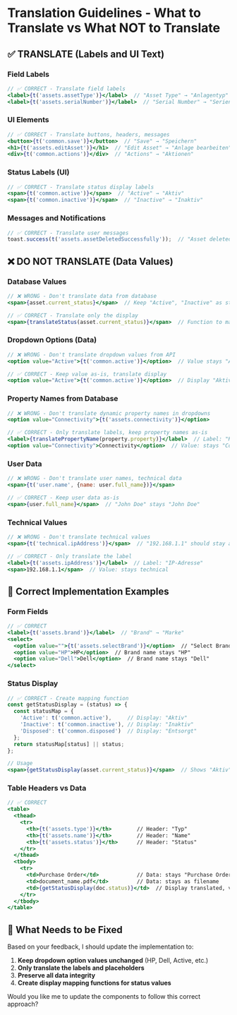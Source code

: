 # Translation Guidelines - What to Translate vs What NOT to Translate

## ✅ TRANSLATE (Labels and UI Text)

### Field Labels
```jsx
// ✅ CORRECT - Translate field labels
<label>{t('assets.assetType')}</label>  // "Asset Type" → "Anlagentyp"
<label>{t('assets.serialNumber')}</label>  // "Serial Number" → "Seriennummer"
```

### UI Elements
```jsx
// ✅ CORRECT - Translate buttons, headers, messages
<button>{t('common.save')}</button>  // "Save" → "Speichern"
<h1>{t('assets.editAsset')}</h1>  // "Edit Asset" → "Anlage bearbeiten"
<div>{t('common.actions')}</div>  // "Actions" → "Aktionen"
```

### Status Labels (UI)
```jsx
// ✅ CORRECT - Translate status display labels
<span>{t('common.active')}</span>  // "Active" → "Aktiv"
<span>{t('common.inactive')}</span>  // "Inactive" → "Inaktiv"
```

### Messages and Notifications
```jsx
// ✅ CORRECT - Translate user messages
toast.success(t('assets.assetDeletedSuccessfully'));  // "Asset deleted" → "Anlage gelöscht"
```

## ❌ DO NOT TRANSLATE (Data Values)

### Database Values
```jsx
// ❌ WRONG - Don't translate data from database
<span>{asset.current_status}</span>  // Keep "Active", "Inactive" as stored in DB

// ✅ CORRECT - Translate only the display
<span>{translateStatus(asset.current_status)}</span>  // Function to map DB value to display
```

### Dropdown Options (Data)
```jsx
// ❌ WRONG - Don't translate dropdown values from API
<option value="Active">{t('common.active')}</option>  // Value stays "Active"

// ✅ CORRECT - Keep value as-is, translate display
<option value="Active">{t('common.active')}</option>  // Display "Aktiv", value "Active"
```

### Property Names from Database
```jsx
// ❌ WRONG - Don't translate dynamic property names in dropdowns
<option value="Connectivity">{t('assets.connectivity')}</option>

// ✅ CORRECT - Only translate labels, keep property names as-is
<label>{translatePropertyName(property.property)}</label>  // Label: "Konnektivität"
<option value="Connectivity">Connectivity</option>  // Value: stays "Connectivity"
```

### User Data
```jsx
// ❌ WRONG - Don't translate user names, technical data
<span>{t('user.name', {name: user.full_name})}</span>

// ✅ CORRECT - Keep user data as-is
<span>{user.full_name}</span>  // "John Doe" stays "John Doe"
```

### Technical Values
```jsx
// ❌ WRONG - Don't translate technical values
<span>{t('technical.ipAddress')}</span>  // "192.168.1.1" should stay as-is

// ✅ CORRECT - Only translate the label
<label>{t('assets.ipAddress')}</label>  // Label: "IP-Adresse"
<span>192.168.1.1</span>  // Value: stays technical
```

## 🎯 Correct Implementation Examples

### Form Fields
```jsx
// ✅ CORRECT
<label>{t('assets.brand')}</label>  // "Brand" → "Marke"
<select>
  <option value="">{t('assets.selectBrand')}</option>  // "Select Brand" → "Marke auswählen"
  <option value="HP">HP</option>  // Brand name stays "HP"
  <option value="Dell">Dell</option>  // Brand name stays "Dell"
</select>
```

### Status Display
```jsx
// ✅ CORRECT - Create mapping function
const getStatusDisplay = (status) => {
  const statusMap = {
    'Active': t('common.active'),     // Display: "Aktiv"
    'Inactive': t('common.inactive'), // Display: "Inaktiv"
    'Disposed': t('common.disposed')  // Display: "Entsorgt"
  };
  return statusMap[status] || status;
};

// Usage
<span>{getStatusDisplay(asset.current_status)}</span>  // Shows "Aktiv" but saves "Active"
```

### Table Headers vs Data
```jsx
// ✅ CORRECT
<table>
  <thead>
    <tr>
      <th>{t('assets.type')}</th>        // Header: "Typ"
      <th>{t('assets.name')}</th>        // Header: "Name"
      <th>{t('assets.status')}</th>      // Header: "Status"
    </tr>
  </thead>
  <tbody>
    <tr>
      <td>Purchase Order</td>            // Data: stays "Purchase Order"
      <td>document_name.pdf</td>         // Data: stays as filename
      <td>{getStatusDisplay(doc.status)}</td>  // Display translated, value preserved
    </tr>
  </tbody>
</table>
```

## 🔧 What Needs to be Fixed

Based on your feedback, I should update the implementation to:

1. **Keep dropdown option values unchanged** (HP, Dell, Active, etc.)
2. **Only translate the labels and placeholders**
3. **Preserve all data integrity**
4. **Create display mapping functions for status values**

Would you like me to update the components to follow this correct approach?
